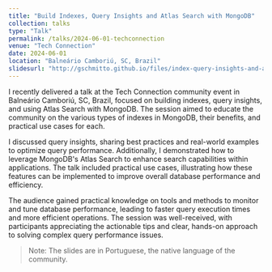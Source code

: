 ```yaml
---
title: "Build Indexes, Query Insights and Atlas Search with MongoDB"
collection: talks
type: "Talk"
permalink: /talks/2024-06-01-techconnection
venue: "Tech Connection"
date: 2024-06-01
location: "Balneário Camboriú, SC, Brazil"
slidesurl: "http://gschmitto.github.io/files/index-query-insights-and-atlas-search-techconnection.pdf"
---
```

I recently delivered a talk at the Tech Connection community event in Balneário Camboriú, SC, Brazil, focused on building indexes, query insights, and using Atlas Search with MongoDB. The session aimed to educate the community on the various types of indexes in MongoDB, their benefits, and practical use cases for each.

I discussed query insights, sharing best practices and real-world examples to optimize query performance. Additionally, I demonstrated how to leverage MongoDB's Atlas Search to enhance search capabilities within applications. The talk included practical use cases, illustrating how these features can be implemented to improve overall database performance and efficiency.

The audience gained practical knowledge on tools and methods to monitor and tune database performance, leading to faster query execution times and more efficient operations. The session was well-received, with participants appreciating the actionable tips and clear, hands-on approach to solving complex query performance issues.

> Note: The slides are in Portuguese, the native language of the community.
